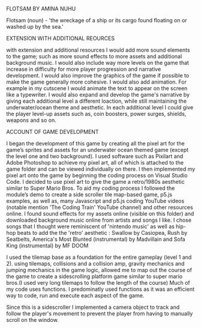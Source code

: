 FLOTSAM BY AMINA NUHU

Flotsam (noun) - 'the wreckage of a ship or its cargo found floating on or washed up by the sea.'

EXTENSION WITH ADDITIONAL REOURCES

with extension and additional resources I would add more sound elements to the game; such as more sound effects to more assets and additional background music. I would also include way more levels on the game that increase in difficulty for more player progression and narrative development. I would also improve the graphics of the game if possible to make the game generally more cohesive. I would also add animation. For example in my cutscene I would animate the text to appear on the screen like a typewriter. I would also expand and develop the game's narrative by giving each additional level a different loaction, while still maintaining the underwater/ocean theme and aesthetic. In each additional level I could give the player level-up assets such as, coin boosters, power surges, shields, weapons and so on. 

ACCOUNT OF GAME DEVELOPMENT 

I began the development of this game by creating all the pixel art for the game’s sprites and assets for an underwater ocean themed game (except the level one and two background). I used software such as Pixilart and Adobe Photoshop to achieve my pixel art, all of which is attached to the game folder and can be viewed individually on there. I then implemented my pixel art onto the game by beginning the coding process on Visual Studio Code. I decided to use pixel art to give the game a retro/1980s aesthetic similar to Super Mario Bros. To aid my coding process I followed the module’s demo to create a side scroller tile map-based game, p5.js examples, as well as, many Javascript and p5.js coding YouTube videos (notable mention 'The Coding Train' YouTube channel) and other resources online. I found sound effects for my assets online (visible on this folder) and downloaded background music online from artists and songs I like. I chose songs that I thought were reminiscent of 'nintendo music' as well as hip-hop beats to add the the 'retro' aesthetic :
Swallow by Casiopea, Rush by Seatbelts, America's Most Blunted (instrumental) by Madvillain and Sofa King (instrumental) by MF DOOM


I used the tilemap base as a foundation for the entire gameplay (level 1 and 2). using tilemaps, collisions and a collision amp, gravity mechanics and jumping mechanics in the game logic, allowed me to map out the course of the game to create a sidescrolling platform game similar to super mario bros.(I used very long tilemaps to follow the length of the course) Much of my code uses functions. I predominatly used functions as it was an efficient way to code, run and execute each aspect of the game. 

Since this is a sidescroller I implemented a camera object to track and follow the player's movement to prevent the player from having to manually scroll on the window. 
